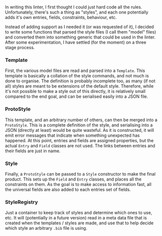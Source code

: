 In writing this linter, I first thought I could just hard code all the rules. Unfortunately, there's such a thing as "styles", and each one potentially adds it's own entries, fields, constraints, behaviour, etc.

Instead of adding support as I needed it (or was requested of it), I decided to write some functions that parsed the style files (I call them "model" files) and converted them into something generic that could be used in the linter. After some experimentation, I have settled (for the moment) on a three stage process.

### Template

First, the various model files are read and parsed into a `Template`. This template is basically a collation of the style commands, and not much is done to organise. The definition is probably incomplete too, as many (if not all) styles are meant to be extensions of the default style. Therefore, while it's not possible to make a style out of this directly, it is relatively small compared to the end goal, and can be serialised easily into a JSON file.

### ProtoStyle

This template, and an arbitrary number of others, can then be merged into a `ProtoStyle`. This is a complete definition of the style, and serialising into a JSON (directly at least) would be quite wasteful. As it is constructed, it will emit error messages that indicate when something unexpected has happened. At this point, entries and fields are assigned properties, but the actual `Entry` and `Field` classes are not used. The links between entries and their fields are just in name.

### Style

Finally, a `ProtoStyle` can be passed to a `Style` constructor to make the final product. This sets up the `Field` and `Entry` classes, and places all the constraints on them. As the goal is to make access to information fast, all the universal fields are also added to each entries set of fields.

### StyleRegistry

Just a container to keep track of styles and determine which ones to use, etc. It will (potentially in a future version) read in a meta data file that is created when the templates / styles are made, and use that to help decide which style an arbitrary `.bib` file is using.

